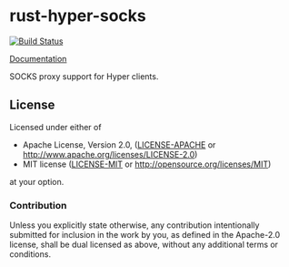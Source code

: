 # rust-hyper-socks

[![Build Status](https://travis-ci.org/sfackler/rust-hyper-socks.svg?branch=master)](https://travis-ci.org/sfackler/rust-hyper-socks)

[Documentation](https://sfackler.github.io/rust-hyper-socks/doc/v0.1.0/hyper_socks)

SOCKS proxy support for Hyper clients.

## License

Licensed under either of

 * Apache License, Version 2.0, ([LICENSE-APACHE](LICENSE-APACHE) or http://www.apache.org/licenses/LICENSE-2.0)
 * MIT license ([LICENSE-MIT](LICENSE-MIT) or http://opensource.org/licenses/MIT)

at your option.

### Contribution

Unless you explicitly state otherwise, any contribution intentionally
submitted for inclusion in the work by you, as defined in the Apache-2.0
license, shall be dual licensed as above, without any additional terms or
conditions.
